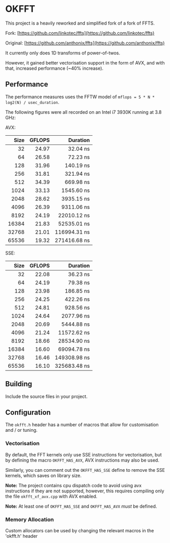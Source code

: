 # OKFFT

This project is a heavily reworked and simplified fork of a fork of FFTS. 

Fork: [https://github.com/linkotec/ffts](https://github.com/linkotec/ffts)

Original: [https://github.com/anthonix/ffts](https://github.com/anthonix/ffts)

It currently only does 1D transforms of power-of-twos.

However, it gained better vectorisation support in the form of AVX, and with that, increased performance (~40% increase).

## Performance

The performance measures uses the FFTW model of `mflops = 5 * N * log2(N) / usec_duration`.


The following figures were all recorded on an Intel i7 3930K running at 3.8 GHz:

AVX:

| Size  | GFLOPS |     Duration |
|------:|-------:|-------------:|
|    32 |  24.97 |     32.04 ns |
|    64 |  26.58 |     72.23 ns |
|   128 |  31.96 |    140.19 ns |
|   256 |  31.81 |    321.94 ns |
|   512 |  34.39 |    669.98 ns |
|  1024 |  33.13 |   1545.60 ns |
|  2048 |  28.62 |   3935.15 ns |
|  4096 |  26.39 |   9311.06 ns |
|  8192 |  24.19 |  22010.12 ns |
| 16384 |  21.83 |  52535.01 ns |
| 32768 |  21.01 | 116994.31 ns |
| 65536 |  19.32 | 271416.68 ns |

SSE:

| Size  | GFLOPS |     Duration |
|------:|-------:|-------------:|
|    32 |  22.08 |     36.23 ns |
|    64 |  24.19 |     79.38 ns |
|   128 |  23.98 |    186.85 ns |
|   256 |  24.25 |    422.26 ns |
|   512 |  24.81 |    928.56 ns |
|  1024 |  24.64 |   2077.96 ns |
|  2048 |  20.69 |   5444.88 ns |
|  4096 |  21.24 |  11572.62 ns |
|  8192 |  18.66 |  28534.90 ns |
| 16384 |  16.60 |  69094.78 ns |
| 32768 |  16.46 | 149308.98 ns |
| 65536 |  16.10 | 325683.48 ns |

## Building
Include the source files in your project.

## Configuration
The `okfft.h` header has a number of macros that allow for customisation and / or tuning.

### Vectorisation
By default, the FFT kernels only use SSE instructions for vectorisation, but by defining the macro `OKFFT_HAS_AVX`, AVX instructions may also be used.

Similarly, you can comment out the `OKFFT_HAS_SSE` define to remove the SSE kernels, which saves on library size.

__Note:__ The project contains cpu dispatch code to avoid using avx instructions if they are not supported, however, this requires compiling only the file `okfft_xf_avx.cpp` with AVX enabled.

__Note:__ At least one of `OKFFT_HAS_SSE` and `OKFFT_HAS_AVX` *must* be defined.


### Memory Allocation

Custom allocators can be used by changing the relevant macros in the 'okfft.h' header
